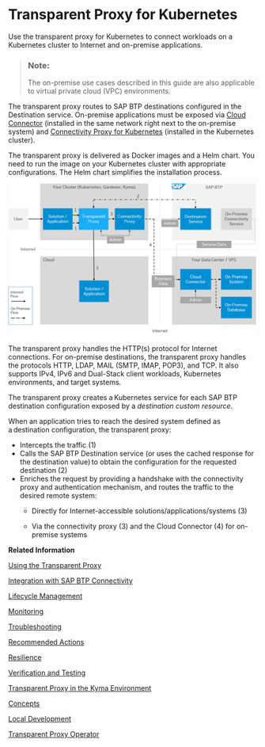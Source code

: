 <!-- loioacc64ada71e34f98867f16fbcc471b5e -->

# Transparent Proxy for Kubernetes

Use the transparent proxy for Kubernetes to connect workloads on a Kubernetes cluster to Internet and on-premise applications.

> ### Note:  
> The on-premise use cases described in this guide are also applicable to virtual private cloud \(VPC\) environments.

The transparent proxy routes to SAP BTP destinations configured in the Destination service. On-premise applications must be exposed via [Cloud Connector](cloud-connector-e6c7616.md) \(installed in the same network right next to the on-premise system\) and [Connectivity Proxy for Kubernetes](connectivity-proxy-for-kubernetes-e661713.md) \(installed in the Kubernetes cluster\).

The transparent proxy is delivered as Docker images and a Helm chart. You need to run the image on your Kubernetes cluster with appropriate configurations. The Helm chart simplifies the installation process.

![](images/CS_Transparent_Proxy_Arch_PPT_d4060b6.png)

The transparent proxy handles the HTTP\(s\) protocol for Internet connections. For on-premise destinations, the transparent proxy handles the protocols HTTP, LDAP, MAIL \(SMTP, IMAP, POP3\), and TCP. It also supports IPv4, IPv6 and Dual-Stack client workloads, Kubernetes environments, and target systems.

The transparent proxy creates a Kubernetes service for each SAP BTP destination configuration exposed by a *destination custom resource*.

When an application tries to reach the desired system defined as a destination configuration, the transparent proxy:

-   Intercepts the traffic \(1\)
-   Calls the SAP BTP Destination service \(or uses the cached response for the destination value\) to obtain the configuration for the requested destination \(2\)
-   Enriches the request by providing a handshake with the connectivity proxy and authentication mechanism, and routes the traffic to the desired remote system:
    -   Directly for Internet-accessible solutions/applications/systems \(3\)

    -   Via the connectivity proxy \(3\) and the Cloud Connector \(4\) for on-premise systems


**Related Information**  


[Using the Transparent Proxy](using-the-transparent-proxy-c5257cf.md "Use the transparent proxy for Kubernetes in different SAP BTP communication scenarios.")

[Integration with SAP BTP Connectivity](integration-with-sap-btp-connectivity-aa9fc26.md "Integrate the transparent proxy with other SAP BTP Connectivity services.")

[Lifecycle Management](lifecycle-management-1c18e0c.md "Find informationn on installation, configuration, and sizing of the transparent proxy for Kubernetes.")

[Monitoring](monitoring-ba6f417.md "Check the availability, status, and destination custom resources of the transparent proxy for Kubernetes.")

[Troubleshooting](troubleshooting-fce292a.md "Find troubleshooting information for the transparent proxy for Kubernetes.")

[Recommended Actions](recommended-actions-20b1a62.md "To resolve issues with the transparent proxy for Kubernetes, follow the recommendations below.")

[Resilience](resilience-43b90bc.md "Improve resilience of the transparent proxy for Kubernetes.")

[Verification and Testing](verification-and-testing-86dde3e.md "Check the transparent proxy for Kubernetes after installation.")

[Transparent Proxy in the Kyma Environment](transparent-proxy-in-the-kyma-environment-1700cfe.md "Use the transparent proxy in the Kyma environment.")

[Concepts](concepts-3f9e8f1.md "Find information on basic concepts of the transparent proxy for Kubernetes.")

[Local Development](local-development-bcbcd9f.md "Find a local development guide for the transparent proxy for Kubernetes.")

[Transparent Proxy Operator](transparent-proxy-operator-2d826aa.md "Use the transparent proxy operator for the transparent proxy for Kubernetes.")

